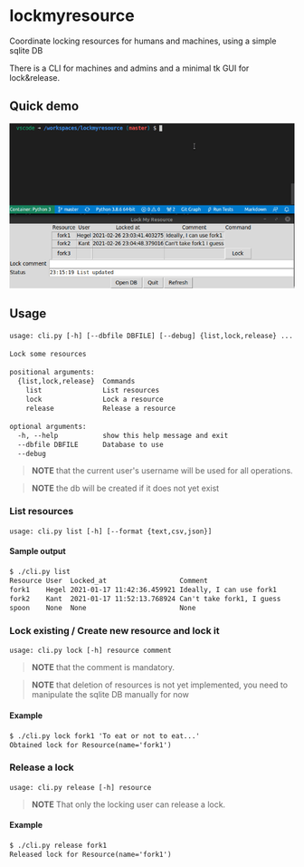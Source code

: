 # lockmyresource
Coordinate locking resources for humans and machines, using a simple sqlite DB

There is a CLI for machines and admins and a minimal tk GUI for lock&release.

## Quick demo
![Demo of UI and CLI](docs/demo.gif)

## Usage
```
usage: cli.py [-h] [--dbfile DBFILE] [--debug] {list,lock,release} ...

Lock some resources

positional arguments:
  {list,lock,release}  Commands
    list               List resources
    lock               Lock a resource
    release            Release a resource

optional arguments:
  -h, --help           show this help message and exit
  --dbfile DBFILE      Database to use
  --debug
```

> **NOTE** that the current user's username will be used for all operations.

> **NOTE** the db will be created if it does not yet exist

### List resources
```
usage: cli.py list [-h] [--format {text,csv,json}]
```

#### Sample output
```
$ ./cli.py list
Resource User  Locked_at                  Comment
fork1    Hegel 2021-01-17 11:42:36.459921 Ideally, I can use fork1
fork2    Kant  2021-01-17 11:52:13.768924 Can't take fork1, I guess
spoon    None  None                       None
```

### Lock existing / Create new resource and lock it
```
usage: cli.py lock [-h] resource comment
```

>**NOTE** that the comment is mandatory.

>**NOTE** that deletion of resources is not yet implemented, you need to manipulate the sqlite DB manually for now

#### Example
```
$ ./cli.py lock fork1 'To eat or not to eat...'
Obtained lock for Resource(name='fork1')
```

### Release a lock
```
usage: cli.py release [-h] resource
```

> **NOTE** That only the locking user can release a lock.

#### Example
```
$ ./cli.py release fork1
Released lock for Resource(name='fork1')
```
